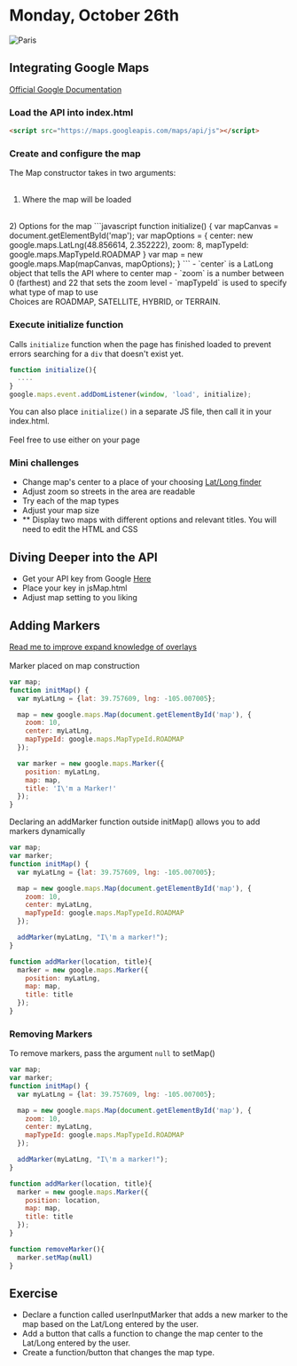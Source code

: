 # Monday, October 26th

![Paris](paris.jpg)

## Integrating Google Maps
[Official Google Documentation]("https://developers.google.com/maps/tutorials/fundamentals/adding-a-google-map")

### Load the API into index.html
```html
<script src="https://maps.googleapis.com/maps/api/js"></script>
```

### Create and configure the map
The Map constructor takes in two arguments:
<br>
<br>
1) Where the map will be loaded
<br>
2) Options for the map
```javascript
function initialize() {
  var mapCanvas = document.getElementById('map');
  var mapOptions = {
    center: new google.maps.LatLng(48.856614, 2.352222),
    zoom: 8,
    mapTypeId: google.maps.MapTypeId.ROADMAP
  }
  var map = new google.maps.Map(mapCanvas, mapOptions);
}
```
- `center` is a LatLong object that tells the API where to center map
- `zoom` is a number between 0 (farthest) and 22 that sets the zoom level
- `mapTypeId` is used to specify what type of map to use
<br>
Choices are ROADMAP, SATELLITE, HYBRID, or TERRAIN.

### Execute initialize function
Calls `initialize` function when the page has finished loaded to prevent errors searching for a `div` that doesn't exist yet.
```javascript
function initialize(){
  ....
}
google.maps.event.addDomListener(window, 'load', initialize);
```
You can also place `initialize()` in a separate JS file, then call it in your index.html.
<br>
<br>
Feel free to use either on your page

### Mini challenges
- Change map's center to a place of your choosing
[Lat/Long finder]("http://www.latlong.net/")
- Adjust zoom so streets in the area are readable
- Try each of the map types
- Adjust your map size
- ** Display two maps with different options and relevant titles. You will need to edit the HTML and CSS

## Diving Deeper into the API
- Get your API key from Google [Here]("https://developers.google.com/maps/documentation/javascript/get-api-key")
- Place your key in jsMap.html
- Adjust map setting to you liking

## Adding Markers

[Read me to improve expand knowledge of overlays]("https://developers.google.com/maps/documentation/javascript/overlays")
<br>
<br>
Marker placed on map construction
```javascript
var map;
function initMap() {
  var myLatLng = {lat: 39.757609, lng: -105.007005};

  map = new google.maps.Map(document.getElementById('map'), {
    zoom: 10,
    center: myLatLng,
    mapTypeId: google.maps.MapTypeId.ROADMAP
  });

  var marker = new google.maps.Marker({
    position: myLatLng,
    map: map,
    title: 'I\'m a Marker!'
  });
}
```
Declaring an addMarker function outside initMap() allows you to add markers dynamically
```javascript
var map;
var marker;
function initMap() {
  var myLatLng = {lat: 39.757609, lng: -105.007005};

  map = new google.maps.Map(document.getElementById('map'), {
    zoom: 10,
    center: myLatLng,
    mapTypeId: google.maps.MapTypeId.ROADMAP
  });

  addMarker(myLatLng, "I\'m a marker!");
}

function addMarker(location, title){
  marker = new google.maps.Marker({
    position: myLatLng,
    map: map,
    title: title
  });
}
```

### Removing Markers
To remove markers, pass the argument `null` to setMap()
```javascript
var map;
var marker;
function initMap() {
  var myLatLng = {lat: 39.757609, lng: -105.007005};

  map = new google.maps.Map(document.getElementById('map'), {
    zoom: 10,
    center: myLatLng,
    mapTypeId: google.maps.MapTypeId.ROADMAP
  });

  addMarker(myLatLng, "I\'m a marker!");
}

function addMarker(location, title){
  marker = new google.maps.Marker({
    position: location,
    map: map,
    title: title
  });
}

function removeMarker(){
  marker.setMap(null)
}
```

## Exercise
- Declare a function called userInputMarker that adds a new marker to the map based on the Lat/Long entered by the user.
- Add a button that calls a function to change the map center to the Lat/Long entered by the user.
- Create a function/button that changes the map type.

